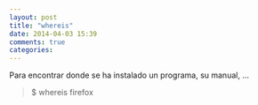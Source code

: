 ```yaml
---
layout: post
title: "whereis"
date: 2014-04-03 15:39
comments: true
categories: 
---
```

Para encontrar donde se ha instalado un programa, su manual, ...

>$ whereis firefox 

